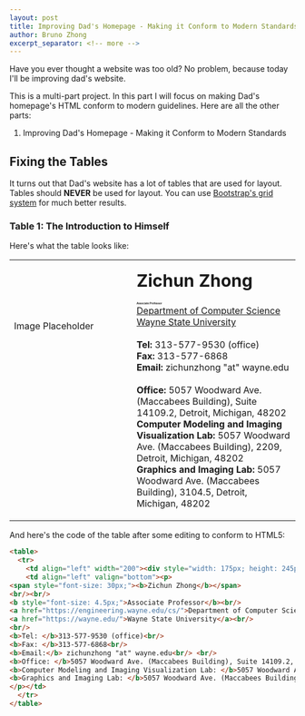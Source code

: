 ```yaml
---
layout: post
title: Improving Dad's Homepage - Making it Conform to Modern Standards (Part 1)
author: Bruno Zhong
excerpt_separator: <!-- more -->
---
```


Have you ever thought a website was too old? No problem, because today I'll be improving dad's website.

This is a multi-part project. In this part I will focus on making Dad's homepage's HTML conform to modern guidelines. Here are all the other parts:

<!-- more -->

1. Improving Dad's Homepage - Making it Conform to Modern Standards

## Fixing the Tables

It turns out that Dad's website has a lot of tables that are used for layout. Tables should **NEVER** be used for layout. You can use [Bootstrap's grid system](https://getbootstrap.com/docs/5.3/layout/grid/) for much better results.

### Table 1: The Introduction to Himself

Here's what the table looks like:

<table>
  <tr>
    <td align="left" width="200"><div style="width: 175px; height: 245px;">Image Placeholder</div></td>
    <td align="left" valign="bottom"><p>
<span style="font-size: 30px;"><b>Zichun Zhong</b></span>
<br/><br/>
<b style="font-size: 4.5px;">Associate Professor</b><br/>
<a href="https://engineering.wayne.edu/cs/">Department of Computer Science</a><br/>
<a href="https://wayne.edu/">Wayne State University</a><br/>
<br/>
<b>Tel: </b>313-577-9530 (office)<br/>
<b>Fax: </b>313-577-6868<br/>
<b>Email:</b> zichunzhong "at" wayne.edu<br/> <br/>
<b>Office: </b>5057 Woodward Ave. (Maccabees Building), Suite 14109.2, Detroit, Michigan, 48202<br/>
<b>Computer Modeling and Imaging Visualization Lab: </b>5057 Woodward Ave. (Maccabees Building), 2209, Detroit, Michigan, 48202<br/>
<b>Graphics and Imaging Lab: </b>5057 Woodward Ave. (Maccabees Building), 3104.5, Detroit, Michigan, 48202<br/>
</p></td>
  </tr>
</table>

And here's the code of the table after some editing to conform to HTML5:

```html
<table>
  <tr>
    <td align="left" width="200"><div style="width: 175px; height: 245px;">Image Placeholder</div></td>
    <td align="left" valign="bottom"><p>
<span style="font-size: 30px;"><b>Zichun Zhong</b></span>
<br/><br/>
<b style="font-size: 4.5px;">Associate Professor</b><br/>
<a href="https://engineering.wayne.edu/cs/">Department of Computer Science</a><br/>
<a href="https://wayne.edu/">Wayne State University</a><br/>
<br/>
<b>Tel: </b>313-577-9530 (office)<br/>
<b>Fax: </b>313-577-6868<br/>
<b>Email:</b> zichunzhong "at" wayne.edu<br/> <br/>
<b>Office: </b>5057 Woodward Ave. (Maccabees Building), Suite 14109.2, Detroit, Michigan, 48202<br/>
<b>Computer Modeling and Imaging Visualization Lab: </b>5057 Woodward Ave. (Maccabees Building), 2209, Detroit, Michigan, 48202<br/>
<b>Graphics and Imaging Lab: </b>5057 Woodward Ave. (Maccabees Building), 3104.5, Detroit, Michigan, 48202<br/>
</p></td>
  </tr>
</table>
```
